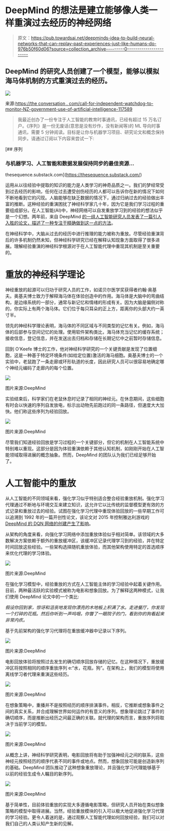 # DeepMind 的想法是建立能够像人类一样重演过去经历的神经网络

> 原文：<https://pub.towardsai.net/deepminds-idea-to-build-neural-networks-that-can-replay-past-experiences-just-like-humans-do-976b50f60d06?source=collection_archive---------0----------------------->

## DeepMind 的研究人员创建了一个模型，能够以模拟海马体机制的方式重演过去的经历。

![](img/a667a5f72c8a15e0bedf05e436006273.png)

来源:[https://the conversation . com/call-for-independent-watchdog-to-monitor-NZ-government-use-of-artificial-intelligence-117589](https://theconversation.com/call-for-independent-watchdog-to-monitor-nz-government-use-of-artificial-intelligence-117589)

> 我最近创办了一份专注于人工智能的教育时事通讯，已经有超过 15 万名订户。《序列》是一份无废话(意思是没有炒作，没有新闻等)的 ML 导向时事通讯，需要 5 分钟阅读。目标是让你与机器学习项目、研究论文和概念保持同步。请通过订阅以下内容来尝试一下:

[](https://thesequence.substack.com/) [## 序列

### 与机器学习、人工智能和数据发展保持同步的最佳资源…

thesequence.substack.com](https://thesequence.substack.com/) 

运用从以往经验中提取的知识的能力是人类学习的神奇品质之一。我们的梦经常受到过去经历的影响，任何在过去遭受创伤经历的人都可以告诉你在新的情况下如何不断地看到它的闪现。人脑能够在缺乏数据的情况下，通过归纳过去的经验做出丰富的推断。这种经验的重演困扰了神经科学家几十年，因为它是我们学习过程的重要组成部分。在人工智能(AI)中，神经网络可以自发重放学习到的经验的想法似乎是一个幻想。两年前，来自 DeepMind [的一组人工智能研究人员发表了一篇引人入胜的论文，描述了一种专注于精确做到这一点的方法](https://www.cell.com/cell/fulltext/S0092-8674(19)30640-3?_returnURL=https%3A%2F%2Flinkinghub.elsevier.com%2Fretrieve%2Fpii%2FS0092867419306403%3Fshowall%3Dtrue)。

在神经科学中，大脑从过去的经历中进行推理的能力被称为重放。尽管经验重演背后的许多机制仍然未知，但神经科学研究已经在解释认知现象方面取得了很多进展。理解经验重演的神经科学根源对于在人工智能代理中重现其机制是至关重要的。

# 重放的神经科学理论

神经重放的起源可以归功于研究人员的工作，如诺贝尔医学奖获得者约翰·奥基夫。奥基夫博士致力于解释海马体在体验创造中的作用。海马体是大脑中的弯曲结构，是边缘系统的一部分，通常与新记忆和情绪的形成有关。因为大脑是偏侧对称的，你实际上有两个海马体。它们位于每只耳朵的正上方，距离你的头部大约一英寸半。

领先的神经科学理论表明，海马体的不同区域与不同类型的记忆有关。例如，海马体的后部参与空间记忆的处理。使用软件架构类比，海马体充当记忆的缓存系统；接收信息，登记信息，并在发送出去归档和存储在长期记忆中之前暂时存储信息。

回到 O'Keefe 博士的工作，他对神经科学研究的一个关键贡献是发现了位置细胞，这是一种基于特定环境条件(如给定位置)激活的海马细胞。奥基夫博士的一个实验中，老鼠跑了一条走廊或环形轨道的长度，因此研究人员可以很容易地确定哪个神经元编码了走廊内的每个位置。

![](img/b68cf020be5868bdf0ebae145ee3183e.png)

图片来源:DeepMind

实验结束后，科学家们在老鼠休息时记录了相同的神经元。在休息期间，这些细胞有时会以快速的序列自发放电，标示出动物先前跑过的同一条路径，但速度大大加快。他们称这些序列为经验回放。

![](img/b0c729b0bac2126bb9ec41aa735ce28b.png)

图片来源:DeepMind

尽管我们知道经验回放是学习过程的一个关键部分，但它的机制在人工智能系统中特别难以重现。这部分是因为体验重演依赖于其他认知机制，如刚刚开始在人工智能领域取得进展的概念抽象。然而，DeepMind 的团队认为我们已经足够开始了。

# 人工智能中的重放

从人工智能的不同领域来看，强化学习似乎特别适合整合经验重放机制。强化学习代理通过不断地与环境交互来建立知识，这允许它以比传统的监督模型更有效的方式记录和重放过去的经验。试图在强化学习代理中重现体验回放的一些早期工作可以追溯到 1992 年的一篇开创性论文，该论文对 2015 年控制雅达利游戏的 [DeepMind 的 DQN 网络的创建产生了影响](https://www.nature.com/articles/nature14236)。

从架构的角度来看，向强化学习网络中添加重放体验似乎相对简单。该领域的大多数解决方案依赖于额外的重放缓冲区，该缓冲区记录代理学习到的经验，并在特定时间回放这些经验。一些架构选择随机重放体验，而其他架构使用特定的首选顺序来优化代理的学习体验。

![](img/43f3e0b4a9b1edf312a449671e1e33ac.png)

图片来源:DeepMind

在强化学习模型中，经验重放的方式在人工智能主体的学习经验中起着关键作用。目前，两种最活跃的实验模式被称为电影和想象回放。为了解释这两种模式，让我们使用 DeepMind 论文中的一个类比:

*假设你回到家，惊讶和沮丧地发现你漂亮的木地板上积满了水。走进餐厅，你发现一个打碎的花瓶。然后你听到一声呜咽，你瞥了一眼院子的门，看到你的狗看起来非常内疚。*

基于先前架构的强化学习代理将在重放缓冲器中记录以下序列。

![](img/415a8aaa4a00521bea864f2d698b4e3f.png)

图片来源:DeepMind

电影回放体验将按照过去发生的确切顺序回放存储的记忆。在这种情况下，重放缓冲区将按照相同的顺序重放序列 e:“水，花瓶，狗”。在架构上，我们的模型将使用离线学习者代理来重演这些经历。

![](img/629adaf9df4c4565a59378b1d5ba3427.png)

图片来源:DeepMind

在想象策略中，重播并不是按照经历的顺序排演事件。相反，它推断或想象事件之间的真实关系，并合成理解世界如何运作的有意义的序列。想象理论跳过了事件的确切顺序，而是推断出经历之间最正确的关联。就代理的架构而言，重放序列将取决于当前学习的模型。

![](img/ee99e5dad6e6b6d506c5e8e1fa68476e.png)

图片来源:DeepMind

从概念上讲，神经科学研究表明，电影回放将有助于加强神经元之间的联系，这些神经元按照经历的顺序代表不同的事件或地点。然而，想象回放可能是创造新序列的基础。DeepMind 团队推动了这种想象重放理论，并且强化学习代理能够基于以前的经验生成令人瞩目的新序列。

![](img/a5f5f2e4d21dc6a13b327274760002b4.png)

图片来源:DeepMind

基于简单性，目前体验重放的实现大多遵循电影策略，但研究人员开始在类似想象策略的模型中取得进展。当然，经验重放模块的引入可以极大地促进强化学习代理的学习经验。更令人着迷的是，通过观察人工智能代理如何回放经验，我们可以对我们自己的人类认知产生新的见解。
